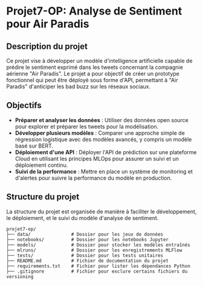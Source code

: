 # Projet7-OP: Analyse de Sentiment pour Air Paradis

## Description du projet

Ce projet vise à développer un modèle d'intelligence artificielle capable de prédire le sentiment exprimé dans les tweets concernant la compagnie aérienne "Air Paradis". Le projet a pour objectif de créer un prototype fonctionnel qui peut être déployé sous forme d'API, permettant à "Air Paradis" d'anticiper les bad buzz sur les réseaux sociaux.

## Objectifs

- **Préparer et analyser les données** : Utiliser des données open source pour explorer et préparer les tweets pour la modélisation.
- **Développer plusieurs modèles** : Comparer une approche simple de régression logistique avec des modèles avancés, y compris un modèle basé sur BERT.
- **Déploiement d'une API** : Déployer l'API de prédiction sur une plateforme Cloud en utilisant les principes MLOps pour assurer un suivi et un déploiement continu.
- **Suivi de la performance** : Mettre en place un système de monitoring et d'alertes pour suivre la performance du modèle en production.

## Structure du projet

La structure du projet est organisée de manière à faciliter le développement, le déploiement, et le suivi du modèle d'analyse de sentiment.

```plaintext
projet7-op/
├── data/               # Dossier pour les jeux de données
├── notebooks/          # Dossier pour les notebooks Jupyter
├── models/             # Dossier pour stocker les modèles entraînés
├── mlruns/             # Dossier pour les enregistrements MLFlow
├── tests/              # Dossier pour les tests unitaires
├── README.md           # Fichier de documentation du projet
├── requirements.txt    # Fichier pour lister les dépendances Python
├── .gitignore          # Fichier pour exclure certains fichiers du versioning
